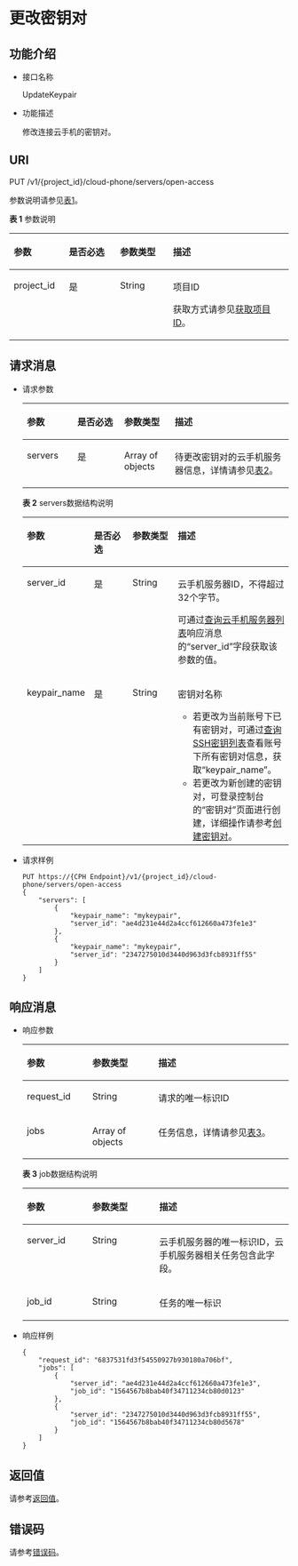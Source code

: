 # 更改密钥对<a name="ZH-CN_TOPIC_0161912435"></a>

## 功能介绍<a name="section3528164253818"></a>

-   接口名称

    UpdateKeypair

-   功能描述

    修改连接云手机的密钥对。


## URI<a name="section5537194213810"></a>

PUT /v1/\{project\_id\}/cloud-phone/servers/open-access

参数说明请参见[表1](#table11540142163812)。

**表 1**  参数说明

<a name="table11540142163812"></a>
<table><thead align="left"><tr id="row4680184253811"><th class="cellrowborder" valign="top" width="19.72%" id="mcps1.2.5.1.1"><p id="p136801422384"><a name="p136801422384"></a><a name="p136801422384"></a>参数</p>
</th>
<th class="cellrowborder" valign="top" width="18.35%" id="mcps1.2.5.1.2"><p id="p14680124233811"><a name="p14680124233811"></a><a name="p14680124233811"></a>是否必选</p>
</th>
<th class="cellrowborder" valign="top" width="18.93%" id="mcps1.2.5.1.3"><p id="p1668012428385"><a name="p1668012428385"></a><a name="p1668012428385"></a>参数类型</p>
</th>
<th class="cellrowborder" valign="top" width="43%" id="mcps1.2.5.1.4"><p id="p4680124214382"><a name="p4680124214382"></a><a name="p4680124214382"></a>描述</p>
</th>
</tr>
</thead>
<tbody><tr id="row8680164216386"><td class="cellrowborder" valign="top" width="19.72%" headers="mcps1.2.5.1.1 "><p id="p11680154293817"><a name="p11680154293817"></a><a name="p11680154293817"></a>project_id</p>
</td>
<td class="cellrowborder" valign="top" width="18.35%" headers="mcps1.2.5.1.2 "><p id="p1968034283820"><a name="p1968034283820"></a><a name="p1968034283820"></a>是</p>
</td>
<td class="cellrowborder" valign="top" width="18.93%" headers="mcps1.2.5.1.3 "><p id="p7633781"><a name="p7633781"></a><a name="p7633781"></a>String</p>
</td>
<td class="cellrowborder" valign="top" width="43%" headers="mcps1.2.5.1.4 "><p id="p18834193641812"><a name="p18834193641812"></a><a name="p18834193641812"></a>项目ID</p>
<p id="p1311827174114"><a name="p1311827174114"></a><a name="p1311827174114"></a>获取方式请参见<a href="获取项目ID.md">获取项目ID</a>。</p>
</td>
</tr>
</tbody>
</table>

## 请求消息<a name="section95531642173811"></a>

-   请求参数

    <a name="table155764223814"></a>
    <table><thead align="left"><tr id="row16680124215387"><th class="cellrowborder" valign="top" width="18.930000000000003%" id="mcps1.1.5.1.1"><p id="p11680144213383"><a name="p11680144213383"></a><a name="p11680144213383"></a>参数</p>
    </th>
    <th class="cellrowborder" valign="top" width="17.590000000000003%" id="mcps1.1.5.1.2"><p id="p1068014293810"><a name="p1068014293810"></a><a name="p1068014293810"></a>是否必选</p>
    </th>
    <th class="cellrowborder" valign="top" width="19.000000000000004%" id="mcps1.1.5.1.3"><p id="p7680104211381"><a name="p7680104211381"></a><a name="p7680104211381"></a>参数类型</p>
    </th>
    <th class="cellrowborder" valign="top" width="44.480000000000004%" id="mcps1.1.5.1.4"><p id="p663311195714"><a name="p663311195714"></a><a name="p663311195714"></a>描述</p>
    </th>
    </tr>
    </thead>
    <tbody><tr id="row1681104293819"><td class="cellrowborder" valign="top" width="18.930000000000003%" headers="mcps1.1.5.1.1 "><p id="p668164263814"><a name="p668164263814"></a><a name="p668164263814"></a>servers</p>
    </td>
    <td class="cellrowborder" valign="top" width="17.590000000000003%" headers="mcps1.1.5.1.2 "><p id="p968110427383"><a name="p968110427383"></a><a name="p968110427383"></a>是</p>
    </td>
    <td class="cellrowborder" valign="top" width="19.000000000000004%" headers="mcps1.1.5.1.3 "><p id="p868154243814"><a name="p868154243814"></a><a name="p868154243814"></a>Array of objects</p>
    </td>
    <td class="cellrowborder" valign="top" width="44.480000000000004%" headers="mcps1.1.5.1.4 "><p id="p179221505579"><a name="p179221505579"></a><a name="p179221505579"></a>待更改密钥对的云手机服务器信息，详情请参见<a href="#table8563342183818">表2</a>。</p>
    </td>
    </tr>
    </tbody>
    </table>

    **表 2**  servers数据结构说明

    <a name="table8563342183818"></a>
    <table><thead align="left"><tr id="row1868110423386"><th class="cellrowborder" valign="top" width="18.92%" id="mcps1.2.5.1.1"><p id="p1681542183810"><a name="p1681542183810"></a><a name="p1681542183810"></a>参数</p>
    </th>
    <th class="cellrowborder" valign="top" width="17.75%" id="mcps1.2.5.1.2"><p id="p26817424389"><a name="p26817424389"></a><a name="p26817424389"></a>是否必选</p>
    </th>
    <th class="cellrowborder" valign="top" width="18.759999999999998%" id="mcps1.2.5.1.3"><p id="p10681124217384"><a name="p10681124217384"></a><a name="p10681124217384"></a>参数类型</p>
    </th>
    <th class="cellrowborder" valign="top" width="44.57%" id="mcps1.2.5.1.4"><p id="p12681942133811"><a name="p12681942133811"></a><a name="p12681942133811"></a>描述</p>
    </th>
    </tr>
    </thead>
    <tbody><tr id="row66811642113818"><td class="cellrowborder" valign="top" width="18.92%" headers="mcps1.2.5.1.1 "><p id="p1668194273820"><a name="p1668194273820"></a><a name="p1668194273820"></a>server_id</p>
    </td>
    <td class="cellrowborder" valign="top" width="17.75%" headers="mcps1.2.5.1.2 "><p id="p19681194293814"><a name="p19681194293814"></a><a name="p19681194293814"></a>是</p>
    </td>
    <td class="cellrowborder" valign="top" width="18.759999999999998%" headers="mcps1.2.5.1.3 "><p id="p4681124213811"><a name="p4681124213811"></a><a name="p4681124213811"></a>String</p>
    </td>
    <td class="cellrowborder" valign="top" width="44.57%" headers="mcps1.2.5.1.4 "><p id="p86816428380"><a name="p86816428380"></a><a name="p86816428380"></a>云手机服务器ID，不得超过32个字节。</p>
    <p id="p26503202127"><a name="p26503202127"></a><a name="p26503202127"></a>可通过<a href="查询云手机服务器列表.md">查询云手机服务器列表</a>响应消息的“server_id”字段获取该参数的值。</p>
    </td>
    </tr>
    <tr id="row1681164214386"><td class="cellrowborder" valign="top" width="18.92%" headers="mcps1.2.5.1.1 "><p id="p1568116423388"><a name="p1568116423388"></a><a name="p1568116423388"></a>keypair_name</p>
    </td>
    <td class="cellrowborder" valign="top" width="17.75%" headers="mcps1.2.5.1.2 "><p id="p368124233813"><a name="p368124233813"></a><a name="p368124233813"></a>是</p>
    </td>
    <td class="cellrowborder" valign="top" width="18.759999999999998%" headers="mcps1.2.5.1.3 "><p id="p86817422383"><a name="p86817422383"></a><a name="p86817422383"></a>String</p>
    </td>
    <td class="cellrowborder" valign="top" width="44.57%" headers="mcps1.2.5.1.4 "><p id="p768114218382"><a name="p768114218382"></a><a name="p768114218382"></a>密钥对名称</p>
    <a name="ul388502612011"></a><a name="ul388502612011"></a><ul id="ul388502612011"><li>若更改为当前账号下已有密钥对，可通过<a href="https://support.huaweicloud.com/api-ecs/ecs_03_1201.html" target="_blank" rel="noopener noreferrer">查询SSH密钥列表</a>查看账号下<span>所有</span><span>密钥对信息，获取</span><span>“keypair_name”</span>。</li><li>若更改为新创建的密钥对，可登录控制台的“密钥对”页面进行创建，详细操作请参考<a href="https://support.huaweicloud.com/usermanual-ecs/zh-cn_topic_0014250631.html" target="_blank" rel="noopener noreferrer">创建密钥对</a>。</li></ul>
    </td>
    </tr>
    </tbody>
    </table>

-   请求样例

    ```
    PUT https://{CPH Endpoint}/v1/{project_id}/cloud-phone/servers/open-access
    {
        "servers": [
            {
                "keypair_name": "mykeypair",
                "server_id": "ae4d231e44d2a4ccf612660a473fe1e3"
            },
            {
                "keypair_name": "mykeypair",
                "server_id": "2347275010d3440d963d3fcb8931ff55"
            }
        ]
    }
    ```


## 响应消息<a name="section55711142203811"></a>

-   响应参数

    <a name="table12573174215387"></a>
    <table><thead align="left"><tr id="row13681942123811"><th class="cellrowborder" valign="top" width="24.54%" id="mcps1.1.4.1.1"><p id="p36811242153811"><a name="p36811242153811"></a><a name="p36811242153811"></a>参数</p>
    </th>
    <th class="cellrowborder" valign="top" width="24.82%" id="mcps1.1.4.1.2"><p id="p8681542113814"><a name="p8681542113814"></a><a name="p8681542113814"></a>参数类型</p>
    </th>
    <th class="cellrowborder" valign="top" width="50.63999999999999%" id="mcps1.1.4.1.3"><p id="p206810429388"><a name="p206810429388"></a><a name="p206810429388"></a>描述</p>
    </th>
    </tr>
    </thead>
    <tbody><tr id="row5682242113813"><td class="cellrowborder" valign="top" width="24.54%" headers="mcps1.1.4.1.1 "><p id="p9682442103816"><a name="p9682442103816"></a><a name="p9682442103816"></a>request_id</p>
    </td>
    <td class="cellrowborder" valign="top" width="24.82%" headers="mcps1.1.4.1.2 "><p id="p9682142133811"><a name="p9682142133811"></a><a name="p9682142133811"></a>String</p>
    </td>
    <td class="cellrowborder" valign="top" width="50.63999999999999%" headers="mcps1.1.4.1.3 "><p id="p126821942173815"><a name="p126821942173815"></a><a name="p126821942173815"></a>请求的唯一标识ID</p>
    </td>
    </tr>
    <tr id="row1268264273814"><td class="cellrowborder" valign="top" width="24.54%" headers="mcps1.1.4.1.1 "><p id="p3682184243817"><a name="p3682184243817"></a><a name="p3682184243817"></a>jobs</p>
    </td>
    <td class="cellrowborder" valign="top" width="24.82%" headers="mcps1.1.4.1.2 "><p id="p46821242123819"><a name="p46821242123819"></a><a name="p46821242123819"></a>Array of objects</p>
    </td>
    <td class="cellrowborder" valign="top" width="50.63999999999999%" headers="mcps1.1.4.1.3 "><p id="p5682142183814"><a name="p5682142183814"></a><a name="p5682142183814"></a>任务信息，详情请参见<a href="#table1131122810124">表3</a>。</p>
    </td>
    </tr>
    </tbody>
    </table>

    **表 3**  job数据结构说明

    <a name="table1131122810124"></a>
    <table><thead align="left"><tr id="zh-cn_topic_0149256134_row103731228111213"><th class="cellrowborder" valign="top" width="24.532453245324533%" id="mcps1.2.4.1.1"><p id="zh-cn_topic_0149256134_p17373328111217"><a name="zh-cn_topic_0149256134_p17373328111217"></a><a name="zh-cn_topic_0149256134_p17373328111217"></a>参数</p>
    </th>
    <th class="cellrowborder" valign="top" width="25.192519251925194%" id="mcps1.2.4.1.2"><p id="zh-cn_topic_0149256134_p0373122821217"><a name="zh-cn_topic_0149256134_p0373122821217"></a><a name="zh-cn_topic_0149256134_p0373122821217"></a>参数类型</p>
    </th>
    <th class="cellrowborder" valign="top" width="50.27502750275028%" id="mcps1.2.4.1.3"><p id="zh-cn_topic_0149256134_p1373172815123"><a name="zh-cn_topic_0149256134_p1373172815123"></a><a name="zh-cn_topic_0149256134_p1373172815123"></a>描述</p>
    </th>
    </tr>
    </thead>
    <tbody><tr id="zh-cn_topic_0149256134_row237472819128"><td class="cellrowborder" valign="top" width="24.532453245324533%" headers="mcps1.2.4.1.1 "><p id="zh-cn_topic_0149256134_p16374132891211"><a name="zh-cn_topic_0149256134_p16374132891211"></a><a name="zh-cn_topic_0149256134_p16374132891211"></a>server_id</p>
    </td>
    <td class="cellrowborder" valign="top" width="25.192519251925194%" headers="mcps1.2.4.1.2 "><p id="zh-cn_topic_0149256134_p12374132819123"><a name="zh-cn_topic_0149256134_p12374132819123"></a><a name="zh-cn_topic_0149256134_p12374132819123"></a>String</p>
    </td>
    <td class="cellrowborder" valign="top" width="50.27502750275028%" headers="mcps1.2.4.1.3 "><p id="zh-cn_topic_0149256134_p3374152810123"><a name="zh-cn_topic_0149256134_p3374152810123"></a><a name="zh-cn_topic_0149256134_p3374152810123"></a>云手机服务器的唯一标识ID，云手机服务器相关任务包含此字段。</p>
    </td>
    </tr>
    <tr id="zh-cn_topic_0149256134_row12374192819123"><td class="cellrowborder" valign="top" width="24.532453245324533%" headers="mcps1.2.4.1.1 "><p id="zh-cn_topic_0149256134_p437415281123"><a name="zh-cn_topic_0149256134_p437415281123"></a><a name="zh-cn_topic_0149256134_p437415281123"></a>job_id</p>
    </td>
    <td class="cellrowborder" valign="top" width="25.192519251925194%" headers="mcps1.2.4.1.2 "><p id="zh-cn_topic_0149256134_p11374182810129"><a name="zh-cn_topic_0149256134_p11374182810129"></a><a name="zh-cn_topic_0149256134_p11374182810129"></a>String</p>
    </td>
    <td class="cellrowborder" valign="top" width="50.27502750275028%" headers="mcps1.2.4.1.3 "><p id="zh-cn_topic_0149256134_p1937442831217"><a name="zh-cn_topic_0149256134_p1937442831217"></a><a name="zh-cn_topic_0149256134_p1937442831217"></a>任务的唯一标识</p>
    </td>
    </tr>
    </tbody>
    </table>

-   响应样例

    ```
    { 
        "request_id": "6837531fd3f54550927b930180a706bf",
        "jobs": [
            {
                "server_id": "ae4d231e44d2a4ccf612660a473fe1e3",
                "job_id": "1564567b8bab40f34711234cb80d0123"
            },
            {
                "server_id": "2347275010d3440d963d3fcb8931ff55",
                "job_id": "1564567b8bab40f34711234cb80d5678"
            }
        ]
    }
    ```


## 返回值<a name="section1757914214385"></a>

请参考[返回值](返回值.md)。

## 错误码<a name="section15703152717507"></a>

请参考[错误码](错误码.md)。

